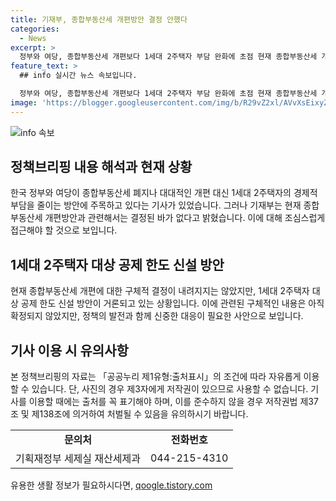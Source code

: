 ```yaml
---
title: 기재부, 종합부동산세 개편방안 결정 안했다
categories:
  - News
excerpt: >
  정부와 여당, 종합부동산세 개편보다 1세대 2주택자 부담 완화에 초점 현재 종합부동산세 개편방안 미결정. 기사 이용 시 출처 표기 요망. (자료출처=정책브리핑 www.korea.kr)
feature_text: >
  ## info 실시간 뉴스 속보입니다.

  정부와 여당, 종합부동산세 개편보다 1세대 2주택자 부담 완화에 초점 현재 종합부동산세 개편방안 미결정. 기사 이용 시 출처 표기 요망. (자료출처=정책브리핑 www.korea.kr)
image: 'https://blogger.googleusercontent.com/img/b/R29vZ2xl/AVvXsEixyZcFfHzMRdzZMjFBmAUKJYCLCGyLL1o632UiGVXcaFdKo_bkvkuCioo0uUKlGfBVcT3P84aROyZIXSBEx3Aw5nCQ3pTgDom1WDC4m8eifvWiAmWEEVb4x6G_l8C0QH225ldMjyaFvpxGEBGNO37VmDTDMHGhJPq73UglMfDca1-0aw/s1600/blogspot.png'
---
```


<p><img src="https://blogger.googleusercontent.com/img/b/R29vZ2xl/AVvXsEixyZcFfHzMRdzZMjFBmAUKJYCLCGyLL1o632UiGVXcaFdKo_bkvkuCioo0uUKlGfBVcT3P84aROyZIXSBEx3Aw5nCQ3pTgDom1WDC4m8eifvWiAmWEEVb4x6G_l8C0QH225ldMjyaFvpxGEBGNO37VmDTDMHGhJPq73UglMfDca1-0aw/s1600/blogspot.png" alt="info 속보" /></p>

<h2 data-ke-size="size26">정책브리핑 내용 해석과 현재 상황</h2>

<p data-ke-size="size16">한국 정부와 여당이 종합부동산세 폐지나 대대적인 개편 대신 1세대 2주택자의 경제적 부담을 줄이는 방안에 주목하고 있다는 기사가 있었습니다. 그러나 기재부는 현재 종합부동산세 개편방안과 관련해서는 결정된 바가 없다고 밝혔습니다. 이에 대해 조심스럽게 접근해야 할 것으로 보입니다.</p>

<h2 data-ke-size="size26">1세대 2주택자 대상 공제 한도 신설 방안</h2>

<p data-ke-size="size16">현재 종합부동산세 개편에 대한 구체적 결정이 내려지지는 않았지만, 1세대 2주택자 대상 공제 한도 신설 방안이 거론되고 있는 상황입니다. 이에 관련된 구체적인 내용은 아직 확정되지 않았지만, 정책의 발전과 함께 신중한 대응이 필요한 사안으로 보입니다.</p>

<h2 data-ke-size="size26">기사 이용 시 유의사항</h2>

<p data-ke-size="size16">본 정책브리핑의 자료는 「공공누리 제1유형:출처표시」의 조건에 따라 자유롭게 이용할 수 있습니다. 단, 사진의 경우 제3자에게 저작권이 있으므로 사용할 수 없습니다. 기사를 이용할 때에는 출처를 꼭 표기해야 하며, 이를 준수하지 않을 경우 저작권법 제37조 및 제138조에 의거하여 처벌될 수 있음을 유의하시기 바랍니다.</p>

<table>
    <tr>
        <td style="text-align: center; height: 17px;"><b>문의처</b></td>
        <td style="text-align: center; height: 17px;"><b>전화번호</b></td>
    </tr>
    <tr>
        <td style="text-align: center; height: 17px;">기획재정부 세제실 재산세제과</td>
        <td style="text-align: center; height: 17px;">044-215-4310</td>
    </tr>
</table>
유용한 생활 정보가 필요하시다면, <a href="https://qoogle.tistory.com" rel="dofollow">qoogle.tistory.com</a>


